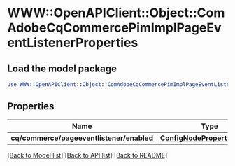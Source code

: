 # WWW::OpenAPIClient::Object::ComAdobeCqCommercePimImplPageEventListenerProperties

## Load the model package
```perl
use WWW::OpenAPIClient::Object::ComAdobeCqCommercePimImplPageEventListenerProperties;
```

## Properties
Name | Type | Description | Notes
------------ | ------------- | ------------- | -------------
**cq/commerce/pageeventlistener/enabled** | [**ConfigNodePropertyBoolean**](ConfigNodePropertyBoolean.md) |  | [optional] 

[[Back to Model list]](../README.md#documentation-for-models) [[Back to API list]](../README.md#documentation-for-api-endpoints) [[Back to README]](../README.md)


